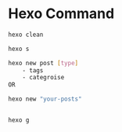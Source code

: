 
# Hexo Command

```bash
hexo clean

hexo s

hexo new post [type]
    - tags
    - categroise
OR

hexo new "your-posts"


hexo g



```


